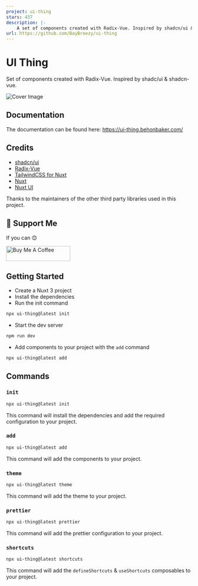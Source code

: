 ```yaml
---
project: ui-thing
stars: 437
description: |-
    A set of components created with Radix-Vue. Inspired by shadcn/ui & shadcn-vue.
url: https://github.com/BayBreezy/ui-thing
---
```


# UI Thing

Set of components created with Radix-Vue. Inspired by shadc/ui & shadcn-vue.

![Cover Image](/public/cover.png)

## Documentation

The documentation can be found here: https://ui-thing.behonbaker.com/

## Credits

- [shadcn/ui](https://ui.shadcn.com/)
- [Radix-Vue](https://www.radix-vue.com/)
- [TailwindCSS for Nuxt](https://tailwindcss.nuxtjs.org/)
- [Nuxt](https://nuxt.com/)
- [Nuxt UI](https://ui.nuxt.com/getting-started)

Thanks to the maintainers of the other third party libraries used in this project.

## 💸 Support Me

If you can 😊

<a href="https://buymeacoffee.com/llehXIrI8g" target="_blank"><img src="https://www.buymeacoffee.com/assets/img/custom_images/orange_img.png" alt="Buy Me A Coffee" style="height: 41px !important;width: 174px !important" ></a>

## Getting Started

- Create a Nuxt 3 project
- Install the dependencies
- Run the init command

```bash
npx ui-thing@latest init
```

- Start the dev server

```bash
npm run dev
```

- Add components to your project with the `add` command

```bash
npx ui-thing@latest add
```

## Commands

### `init`

```bash
npx ui-thing@latest init
```

This command will install the dependencies and add the required configuration to your project.

### `add`

```bash
npx ui-thing@latest add
```

This command will add the components to your project.

### `theme`

```bash
npx ui-thing@latest theme
```

This command will add the theme to your project.

### `prettier`

```bash
npx ui-thing@latest prettier
```

This command will add the prettier configuration to your project.

### `shortcuts`

```bash
npx ui-thing@latest shortcuts
```

This command will add the `defineShortcuts` & `useShortcuts` composables to your project.


